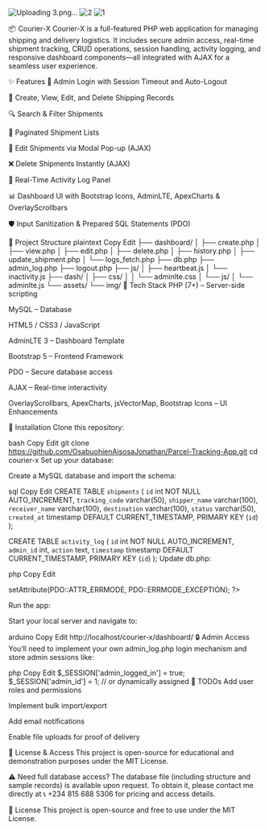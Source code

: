 ![Uploading 3.png…]()
![2](https://github.com/user-attachments/assets/f294121f-064f-4faf-b727-7e46e2604285)
![1](https://github.com/user-attachments/assets/31ef0a1c-c84d-4028-8ca4-41abd7e5c91d)


📦 Courier-X
Courier-X is a full-featured PHP web application for managing shipping and delivery logistics. It includes secure admin access, real-time shipment tracking, CRUD operations, session handling, activity logging, and responsive dashboard components—all integrated with AJAX for a seamless user experience.

✨ Features
🔐 Admin Login with Session Timeout and Auto-Logout

📄 Create, View, Edit, and Delete Shipping Records

🔍 Search & Filter Shipments

📃 Paginated Shipment Lists

📝 Edit Shipments via Modal Pop-up (AJAX)

❌ Delete Shipments Instantly (AJAX)

📡 Real-Time Activity Log Panel

📊 Dashboard UI with Bootstrap Icons, AdminLTE, ApexCharts & OverlayScrollbars

🛡️ Input Sanitization & Prepared SQL Statements (PDO)

📁 Project Structure
plaintext
Copy
Edit
├── dashboard/
│   ├── create.php
│   ├── view.php
│   ├── edit.php
│   ├── delete.php
│   ├── history.php
│   ├── update_shipment.php
│   └── logs_fetch.php
├── db.php
├── admin_log.php
├── logout.php
├── js/
│   ├── heartbeat.js
│   └── inactivity.js
├── dash/
│   ├── css/
│   │   └── adminlte.css
│   └── js/
│       └── adminlte.js
└── assets/
    └── img/
🧰 Tech Stack
PHP (7+) – Server-side scripting

MySQL – Database

HTML5 / CSS3 / JavaScript

AdminLTE 3 – Dashboard Template

Bootstrap 5 – Frontend Framework

PDO – Secure database access

AJAX – Real-time interactivity

OverlayScrollbars, ApexCharts, jsVectorMap, Bootstrap Icons – UI Enhancements

🔧 Installation
Clone this repository:

bash
Copy
Edit
git clone https://github.com/OsabuohienAisosaJonathan/Parcel-Tracking-App.git
cd courier-x
Set up your database:

Create a MySQL database and import the schema:

sql
Copy
Edit
CREATE TABLE `shipments` (
  `id` int NOT NULL AUTO_INCREMENT,
  `tracking_code` varchar(50),
  `shipper_name` varchar(100),
  `receiver_name` varchar(100),
  `destination` varchar(100),
  `status` varchar(50),
  `created_at` timestamp DEFAULT CURRENT_TIMESTAMP,
  PRIMARY KEY (`id`)
);

CREATE TABLE `activity_log` (
  `id` int NOT NULL AUTO_INCREMENT,
  `admin_id` int,
  `action` text,
  `timestamp` timestamp DEFAULT CURRENT_TIMESTAMP,
  PRIMARY KEY (`id`)
);
Update db.php:

php
Copy
Edit
<?php
$pdo = new PDO('mysql:host=localhost;dbname=your_db_name', 'your_username', 'your_password');
$pdo->setAttribute(PDO::ATTR_ERRMODE, PDO::ERRMODE_EXCEPTION);
?>
Run the app:

Start your local server and navigate to:

arduino
Copy
Edit
http://localhost/courier-x/dashboard/
🔒 Admin Access
You’ll need to implement your own admin_log.php login mechanism and store admin sessions like:

php
Copy
Edit
$_SESSION['admin_logged_in'] = true;
$_SESSION['admin_id'] = 1; // or dynamically assigned
📌 TODOs
Add user roles and permissions

Implement bulk import/export

Add email notifications

Enable file uploads for proof of delivery

📄 License & Access
This project is open-source for educational and demonstration purposes under the MIT License.

⚠️ Need full database access?
The database file (including structure and sample records) is available upon request.
To obtain it, please contact me directly at 📞 +234 815 688 5306 for pricing and access details.

📄 License
This project is open-source and free to use under the MIT License.


